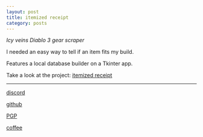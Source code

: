 ```yaml
---
layout: post
title: itemized receipt
category: posts
---
```


*Icy veins Diablo 3 gear scraper*

I needed an easy way to tell if an item fits my build.

Features a local database builder on a Tkinter app.

Take a look at the project:
[itemized receipt][itemized receipt]

---

[discord][discord]

[github][dqd]

[PGP][PGP]

[coffee][coffee]

[discord]: https://discordapp.com/users/115320635823095812
[dqd]: https://github.com/dqdang
[PGP]: https://raw.githubusercontent.com/dqdang/dqdang.github.io/master/derek-dang.asc
[coffee]: https://www.buymeacoffee.com/dqdang
[itemized receipt]: https://github.com/dqdang/itemized-receipt
